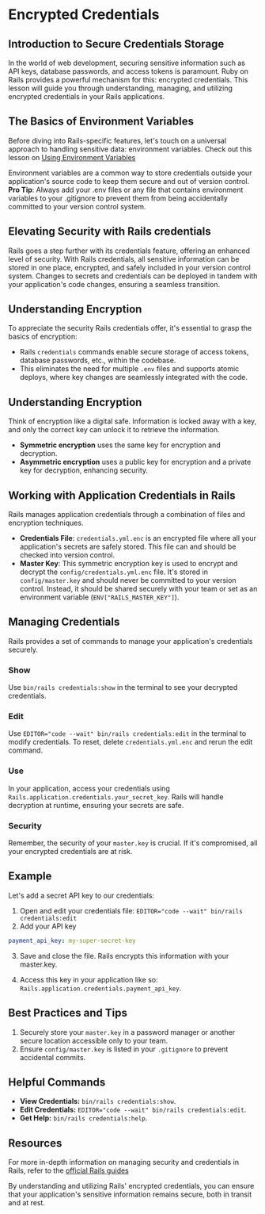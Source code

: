 # Encrypted Credentials

## Introduction to Secure Credentials Storage
In the world of web development, securing sensitive information such as API keys, database passwords, and access tokens is paramount. Ruby on Rails provides a powerful mechanism for this: encrypted credentials. This lesson will guide you through understanding, managing, and utilizing encrypted credentials in your Rails applications.

## The Basics of Environment Variables
Before diving into Rails-specific features, let's touch on a universal approach to handling sensitive data: environment variables. Check out this lesson on [Using Environment Variables](https://learn.firstdraft.com/lessons/52-storing-credentials-securely)

Environment variables are a common way to store credentials outside your application's source code to keep them secure and out of version control. **Pro Tip**: Always add your .env files or any file that contains environment variables to your .gitignore to prevent them from being accidentally committed to your version control system.

## Elevating Security with Rails credentials
Rails goes a step further with its credentials feature, offering an enhanced level of security. With Rails credentials, all sensitive information can be stored in one place, encrypted, and safely included in your version control system. Changes to secrets and credentials can be deployed in tandem with your application's code changes, ensuring a seamless transition.

## Understanding Encryption
To appreciate the security Rails credentials offer, it's essential to grasp the basics of encryption:

- Rails `credentials` commands enable secure storage of access tokens, database passwords, etc., within the codebase.
- This eliminates the need for multiple `.env` files and supports atomic deploys, where key changes are seamlessly integrated with the code.

## Understanding Encryption
Think of encryption like a digital safe. Information is locked away with a key, and only the correct key can unlock it to retrieve the information.

- **Symmetric encryption** uses the same key for encryption and decryption.
- **Asymmetric encryption** uses a public key for encryption and a private key for decryption, enhancing security.

## Working with Application Credentials in Rails
Rails manages application credentials through a combination of files and encryption techniques.

- **Credentials File**: `credentials.yml.enc` is an encrypted file where all your application's secrets are safely stored. This file can and should be checked into version control.
- **Master Key**: This symmetric encryption key is used to encrypt and decrypt the `config/credentials.yml.enc` file. It's stored in `config/master.key` and should never be committed to your version control. Instead, it should be shared securely with your team or set as an environment variable (`ENV["RAILS_MASTER_KEY"]`).

## Managing Credentials
Rails provides a set of commands to manage your application's credentials securely.

### Show
Use `bin/rails credentials:show` in the terminal to see your decrypted credentials.

### Edit
Use `EDITOR="code --wait" bin/rails credentials:edit` in the terminal to modify credentials. To reset, delete `credentials.yml.enc` and rerun the edit command.

### Use
In your application, access your credentials using `Rails.application.credentials.your_secret_key`. Rails will handle decryption at runtime, ensuring your secrets are safe.

### Security
Remember, the security of your `master.key` is crucial. If it's compromised, all your encrypted credentials are at risk.












## Example
Let's add a secret API key to our credentials:

1. Open and edit your credentials file: `EDITOR="code --wait" bin/rails credentials:edit`
2. Add your API key

```yaml
payment_api_key: my-super-secret-key
```

3. Save and close the file. Rails encrypts this information with your master.key.

4. Access this key in your application like so: `Rails.application.credentials.payment_api_key`.


## Best Practices and Tips

1. Securely store your `master.key` in a password manager or another secure location accessible only to your team.
2. Ensure `config/master.key` is listed in your `.gitignore` to prevent accidental commits.

## Helpful Commands

- **View Credentials:** `bin/rails credentials:show`.
- **Edit Credentials:** `EDITOR="code --wait" bin/rails credentials:edit`.
- **Get Help:** `bin/rails credentials:help`.

## Resources
For more in-depth information on managing security and credentials in Rails, refer to the [official Rails guides](https://edgeguides.rubyonrails.org/security.html#custom-credentials)

By understanding and utilizing Rails' encrypted credentials, you can ensure that your application's sensitive information remains secure, both in transit and at rest.
